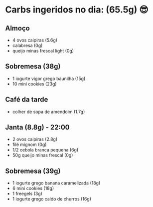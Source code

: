 # Carbs ingeridos no dia: (65.5g) 😎

## Almoço

- 4 ovos caipiras (5.6g)
- calabresa (0g)
- queijo minas frescal light (0g)

## Sobremesa (38g)

- 1 iogurte vigor grego baunilha (15g)
- 10 mini cookies (23g)

## Café da tarde

- colher de sopa de amendoim (1.7g)

## Janta (8.8g) - 22:00

- 2 ovos caipiras (2.8g)
- filé mignom (0g)
- 1/2 cebola branca pequena (6g)
- 50g queijo minas frescal (0g)

## Sobremesa (39g)

- 1 iogurte grego banana caramelizada (18g)
- 6 mini cookies (18g)
- 1 freegels (3g)
- 1 iogurte grego caldo de churros (16g)